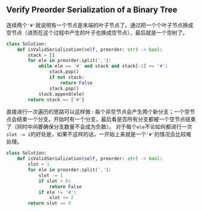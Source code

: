 ## Verify Preorder Serialization of a Binary Tree

连续两个```'#'```就说明有一个节点是末端的叶子节点了。通过把一个个叶子节点换成空节点（进而在这个过程中产生的叶子也换成空节点），最后就是一个空树了。

```python
class Solution:
    def isValidSerialization(self, preorder: str) -> bool:
        stack = []
        for ele in preorder.split(','):
            while ele == '#' and stack and stack[-1] == '#':
                stack.pop()
                if not stack:
                    return False
                stack.pop()
            stack.append(ele)
        return stack == ['#']
```

直接进行一次遍历的思路可以这样做 : 每个非空节点会产生两个新分支；一个空节点会结束一个分支。开始时有一个分支，最后看是否所有分支都被一个空节点结束了（同时中间要确保分支数量不会成为负数）。
对于每个```ele```不论如何都进行一次```slot -= 1```的好处是，如果不这样的话，一开始上来就是一个```'#'```的情况会比较难处理。

```python
class Solution:
    def isValidSerialization(self, preorder: str) -> bool:
        slot = 1
        for ele in preorder.split(','):
            slot -= 1
            if slot < 0:
                return False
            if ele != '#':
                slot += 2
        return slot == 0
```
